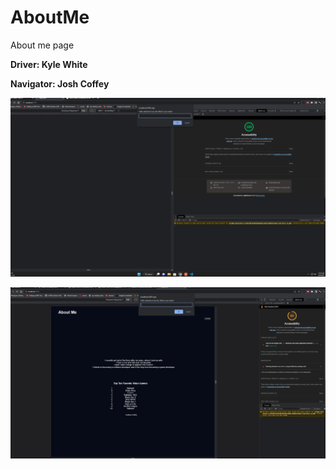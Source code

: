 # AboutMe
About me page

**Driver: Kyle White**

**Navigator: Josh Coffey**

![image](Images/lighthouse.png)

![image](Images/Screenshot_20230308_070316.png)
